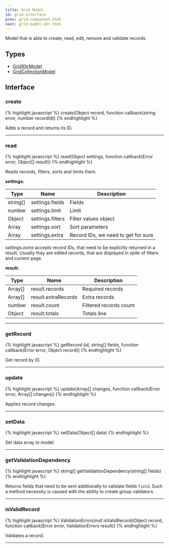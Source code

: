 ```yaml
---
title: Grid Model
id: grid-interface
prev: grid-component.html
next: grid-model-xhr.html
---
```


Model that is able to create, read, edit, remove and validate records.

## Types
* [GridXhrModel](/docs/grid-model-xhr.html)
* [GridCollectionModel](/docs/grid-model-collection.html)

## Interface

### create

{% highlight javascript %}
 create(Object record, function callback(string error, number recordId))
{% endhighlight %}

Adds a record and returns its ID.

----

### read

{% highlight javascript %}
 read(Object settings, function callback(Error error, Object[] result))
{% endhighlight %}

Reads records, filters, sorts and limits them.

**settings:**

| Type     | Name             | Description                         |
|----------|------------------|-------------------------------------|
| string[] | settings.fields  | Fields                              |
| number   | settings.limit   | Limit                               |
| Object   | settings.filters | Filter values object                |
| Array    | settings.sort    | Sort parameters                     |
| Array    | settings.extra     | Record IDs, we need to get for sure |

*settings.extra* accepts record IDs, that need to be explicitly returned in a result.
Usually they are edited records, that are displayed in spite of filters and current page.

**result:**

| Type    | Name                | Description                                               |
|---------|---------------------|-----------------------------------------------------------|
| Array[] | result.records      | Required records                                      |
| Array[] | result.extraRecords | Extra records                      |
| number  | result.count        | Filtered records count |
| Object  | result.totals       | Totals line      |

---

### getRecord
 
{% highlight javascript %}
 getRecord (id, string[] fields, function callback(Error error, Object record))
{% endhighlight %}

Get record by ID.
 
---

### update

{% highlight javascript %}
 update(Array[] changes, function callback(Error error, Array[] changes))
{% endhighlight %}
 
Applies record changes.

---

### setData

{% highlight javascript %}
 setData(Object[] data)
{% endhighlight %}
 
Set data array in model.

---

### getValidationDependency

{% highlight javascript %}
  string[] getValidationDependency(string[] fields)
{% endhighlight %}

Returns fields that need to be sent additionally to validate fields `field`. Such a method necessity
is caused with the ability to create group validators.

---

### isValidRecord

{% highlight javascript %}
 ValidationErrors|null isValidRecord(Object record, function callback(Error error, ValidationErrors result))
{% endhighlight %}

Validates a record.

---
 


